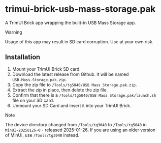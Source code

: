 # trimui-brick-usb-mass-storage.pak

A TrimUI Brick app wrapping the built-in USB Mass Storage app.

> [!WARNING]
> Usage of this app may result in SD card corruption. Use at your own risk.

## Installation

1. Mount your TrimUI Brick SD card.
2. Download the latest release from Github. It will be named `USB.Mass.Storage.pak.zip`.
3. Copy the zip file to `/Tools/tg5040/USB Mass Storage.pak.zip`.
4. Extract the zip in place, then delete the zip file.
5. Confirm that there is a `/Tools/tg5040/USB Mass Storage.pak/launch.sh` file on your SD card.
6. Unmount your SD Card and insert it into your TrimUI Brick.

> [!NOTE]
> The device directory changed from `/Tools/tg3040` to `/Tools/tg5040` in `MinUI-20250126-0` - released 2025-01-26. If you are using an older version of MinUI, use `/Tools/tg3040` instead.
